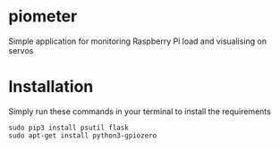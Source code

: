 # piometer
Simple application for monitoring Raspberry Pi load and visualising on servos

# Installation
Simply run these commands in your terminal to install the requirements
```
sudo pip3 install psutil flask
sudo apt-get install python3-gpiozero
```
